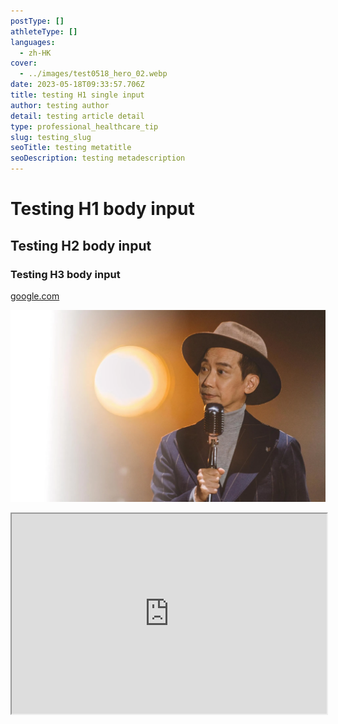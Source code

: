```yaml
---
postType: []
athleteType: []
languages:
  - zh-HK
cover:
  - ../images/test0518_hero_02.webp
date: 2023-05-18T09:33:57.706Z
title: testing H1 single input
author: testing author
detail: testing article detail
type: professional_healthcare_tip
slug: testing_slug
seoTitle: testing metatitle
seoDescription: testing metadescription
---
```

# T﻿esting H1 body input

## T﻿esting H2 body input

### T﻿esting H3 body input

[google.com](google.com)

![tatming test](../images/test0518_hero_02.webp "tatming test")

<div class="youtube-root"><iframe title="testing embed YT" width="100%" height="320" src="https://www.youtube.com/embed/gUmE_TRdp0s?rel=0" id="gUmE_TRdp0s" loading="lazy" allowfullscreen sandbox="allow-same-origin allow-scripts allow-popups"></iframe></div>